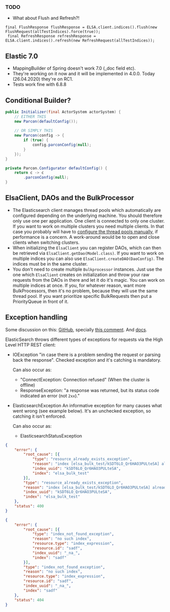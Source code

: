 <!--- PROJECT_TOC -->



### TODO

- What about Flush and Refresh?!

```
final FlushResponse flushResponse = ELSA.client.indices().flush(new FlushRequest(allTestIndices).force(true));
 final RefreshResponse refreshResponse = ELSA.client.indices().refresh(new RefreshRequest(allTestIndices));
```



## Elastic 7.0

- MappingBuilder of Spring doesn't work 7.0 (_doc field etc). 
- They're working on it now and it will be implemented in 4.0.0. Today (26.04.2020) they're on RC1. 
- Tests work fine with 6.8.8



## Conditional Builder?

```java
public Initializer(final ActorSystem actorSystem) {
    // EITHER THIS
    new Parcon(defaultConfig());
    
    // OR SIMPLY THIS
    new Parcon(config -> {
        if (true) {
            config.parconConfig(null);
        }
    });
}

private Parcon.Configurator defaultConfig() {
    return c -> c
        .parconConfig(null);
}
```



## ElsaClient, DAOs and the BulkProcessor

- The Elasticsearch client manages thread pools which automatically are configured depending on the underlying machine. You should therefore only use one per application. One client is connected to only one cluster. If you want to work on multiple clusters you need multiple clients. In that case you probably will have to [configure the thread pools manually](https://www.elastic.co/guide/en/elasticsearch/reference/current/modules-threadpool.html), if performance is a concern. A work-around would be to open and close clients when switching clusters.
- When initializing the `ElsaClient` you can register DAOs, which can then be retrieved via `ElsaClient.getDao(Model.class)`. If you want to work on multiple indices you can also use `ElsaClient.createDAO(DaoConfig)`. The indices must be in the same cluster.
- You don't need to create multiple `Bulkprocessor` instances. Just use the one which `ElsaClient` creates on initialization and throw your raw requests from the DAOs in there and let it do it's magic. You can work on multiple indices at once. If you, for whatever reason, want more BulkProcessors, then it's no problem, because they will use the same thread pool. If you want prioritize specific BulkRequests then put a PriorityQueue in front of it.

 

## Exception handling

Some discussion on this: [GitHub](https://github.com/elastic/elasticsearch/issues/30334), specially [this comment](https://github.com/elastic/elasticsearch/issues/30334#issuecomment-386090562). And [docs](https://www.elastic.co/guide/en/elasticsearch/client/java-rest/current/java-rest-low-usage-responses.html#java-rest-low-usage-responses).

ElasticSearch throws different types of exceptions for requests via the High Level HTTP REST client:

- IOException 
  "in case there is a problem sending the request or parsing back the response". Checked exception and it's catching is mandatory. 

  Can also occur as:

  - "ConnectException: Connection refused" (When the cluster is offline)
  - ResponseException: "a response was returned, but its status code indicated an error (not `2xx`)."

- ElasticsearchException
  An informative exception for many causes what went wrong (see example below). It's an unchecked exception, so catching it isn't enforced. 



  Can also occur as:

  - ElasticsearchStatusException



```json
{
	"error": {
		"root_cause": [{
			"type": "resource_already_exists_exception",
			"reason": "index [elsa_bulk_test/kSDT6LO_Qr6HAO3PULteSA] already exists",
			"index_uuid": "kSDT6LO_Qr6HAO3PULteSA",
			"index": "elsa_bulk_test"
		}],
		"type": "resource_already_exists_exception",
		"reason": "index [elsa_bulk_test/kSDT6LO_Qr6HAO3PULteSA] already exists",
		"index_uuid": "kSDT6LO_Qr6HAO3PULteSA",
		"index": "elsa_bulk_test"
	},
	"status": 400
}
```

```json
{
	"error": {
		"root_cause": [{
			"type": "index_not_found_exception",
			"reason": "no such index",
			"resource.type": "index_expression",
			"resource.id": "sadf",
			"index_uuid": "_na_",
			"index": "sadf"
		}],
		"type": "index_not_found_exception",
		"reason": "no such index",
		"resource.type": "index_expression",
		"resource.id": "sadf",
		"index_uuid": "_na_",
		"index": "sadf"
	},
	"status": 404
}
```

